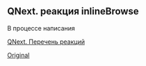 ## QNext. реакция inlineBrowse

В процессе написания



[QNext. Перечень реакций](/docs-test/ph/reactions)
  
[Original](https://telegra.ph/QNext-admin-reaction-inlineBrowse-05-09)